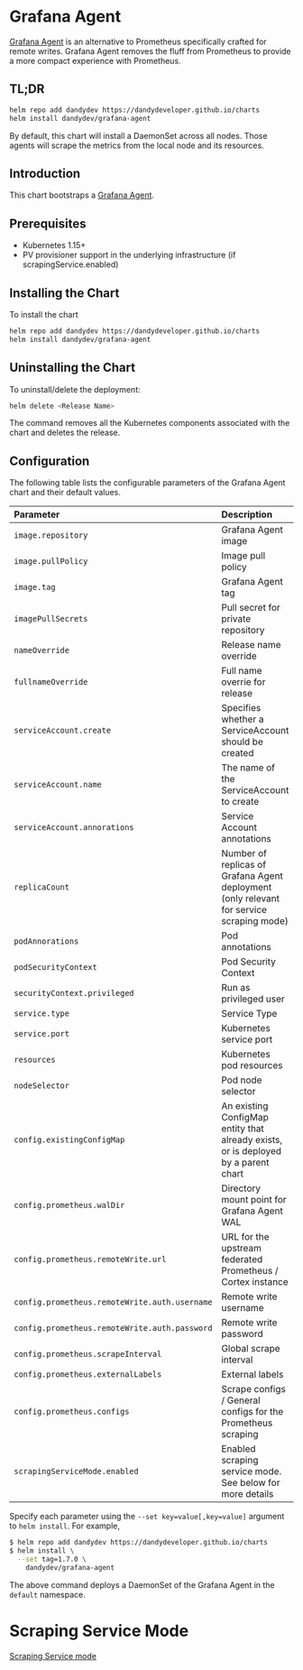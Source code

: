 # Grafana Agent

[Grafana Agent](https://grafana.com/docs/agent/latest/) is an alternative to Prometheus specifically crafted for remote writes. Grafana Agent removes the fluff from Prometheus to provide a more compact experience with Prometheus.

## TL;DR

```bash
helm repo add dandydev https://dandydeveloper.github.io/charts
helm install dandydev/grafana-agent
```

By default, this chart will install a DaemonSet across all nodes. Those agents will scrape the metrics from the local node and its resources.

## Introduction

This chart bootstraps a [Grafana Agent](https://grafana.com/docs/agent/latest/).

## Prerequisites

* Kubernetes 1.15+
* PV provisioner support in the underlying infrastructure (if scrapingService.enabled)

## Installing the Chart

To install the chart

```bash
helm repo add dandydev https://dandydeveloper.github.io/charts
helm install dandydev/grafana-agent
```

## Uninstalling the Chart

To uninstall/delete the deployment:

```bash
helm delete <Release Name>
```

The command removes all the Kubernetes components associated with the chart and deletes the release.

## Configuration

The following table lists the configurable parameters of the Grafana Agent chart and their default values.

| Parameter                 | Description                                                                                                                                          | Default                                                                        |
|:--------------------------|:-----------------------------------------------------------------------------------------------------------------------------------------------------|:-------------------------------------------------------------------------------|
| `image.repository`        | Grafana Agent image                                                                                                                                  | `grafana/agent`                                                                |
| `image.pullPolicy`        | Image pull policy                                                                                                                                    | `IfNotPresent`                                                                 |
| `image.tag`               | Grafana Agent tag                                                                                                                                    | ``                                                                             |
| `imagePullSecrets`        | Pull secret for private repository                                                                                                                   | []                                                                             |
| `nameOverride`            | Release name override                                                                                                                                | ``                                                                             |
| `fullnameOverride`        | Full name overrie for release                                                                                                                        | ``                                                                             |
| `serviceAccount.create`   | Specifies whether a ServiceAccount should be created                                                                                                 | `true`                                                                         |
| `serviceAccount.name`     | The name of the ServiceAccount to create                                                                                                             | Generated using the grafana-agent.fullname template                            |
| `serviceAccount.annorations` | Service Account annotations                                                                                                                       | `{}`                                                                           |
| `replicaCount`            | Number of replicas of Grafana Agent deployment (only relevant for service scraping mode)                                                             | `3`                                                                            |
| `podAnnorations`          | Pod annotations                                                                                                                                      | `{}`                                                                           |
| `podSecurityContext`      | Pod Security Context                                                                                                                                 | `{}`                                                                           |
| `securityContext.privileged` | Run as privileged user                                                                                                                            | `true`                                                                         |
| `service.type`            | Service Type                                                                                                                                         | `ClusterIP`                                                                    |
| `service.port`            | Kubernetes service port                                                                                                                              | `80`                                                                           |
| `resources`               | Kubernetes pod resources                                                                                                                             | `{}`                                                                           |
| `nodeSelector`            | Pod node selector                                                                                                                                    | `{}`                                                                           |
| `config.existingConfigMap`                  | An existing ConfigMap entity that already exists, or is deployed by a parent chart                                                 | `""`                                                                           |
| `config.prometheus.walDir`                  | Directory mount point for Grafana Agent WAL                                                                                        | `/var/lib/agent/data`                                                          |
| `config.prometheus.remoteWrite.url`         | URL for the upstream federated Prometheus / Cortex instance                                                                        | `""`                                                                           |
| `config.prometheus.remoteWrite.auth.username` | Remote write username                                                                                                            | `nil`                                                                          |
| `config.prometheus.remoteWrite.auth.password` | Remote write password                                                                                                            | `nil`                                                                          |
| `config.prometheus.scrapeInterval`   | Global scrape interval                                                                                                                    | `15s`                                                                          |
| `config.prometheus.externalLabels`   | External labels                                                                                                                           | `{}`                                                                           |
| `config.prometheus.configs`| Scrape configs / General configs for the Prometheus scraping                                                                                        | `[]`                                                                           |
| `scrapingServiceMode.enabled` | Enabled scraping service mode. See below for more details                                                                                        | `false`                                                                        |

Specify each parameter using the `--set key=value[,key=value]` argument to `helm install`. For example,

```bash
$ helm repo add dandydev https://dandydeveloper.github.io/charts
$ helm install \
  --set tag=1.7.0 \
    dandydev/grafana-agent
```

The above command deploys a DaemonSet of the Grafana Agent in the `default` namespace.

# Scraping Service Mode
[Scraping Service mode](https://grafana.com/docs/agent/latest/scraping-service/)
